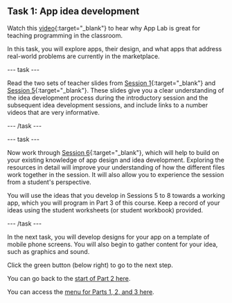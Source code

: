 ## Task 1: App idea development

Watch this [video](https://youtu.be/e1St8LB4VJA){:target="_blank"} to hear why App Lab is great for teaching programming in the classroom.

In this task, you will explore apps, their design, and what apps that address real-world problems are currently in the marketplace.

--- task ---

Read the two sets of teacher slides from [Session 1](https://docs.google.com/presentation/d/144Uc-9llYy4LVkKkD0AYTn5ZLM_vWLcPhGiIbuctNXs){:target="_blank"} and [Session 5](https://docs.google.com/presentation/d/1aca6FNN8WHA136iyUT-TI8LxI0CkND28hiXcQH6na0U){:target="_blank"}. These slides give you a clear understanding of the idea development process during the introductory session and the subsequent idea development sessions, and include links to a number videos that are very informative.

--- /task ---

--- task ---

Now work through [Session 6](https://drive.google.com/drive/folders/1MDhtKM8quM0U11biljR4F_LdRfMO-chk?usp=sharing){:target="_blank"}, which will help to build on your existing knowledge of app design and idea development. Exploring the resources in detail will improve your understanding of how the different files work together in the session. It will also allow you to experience the session from a student's perspective.

You will use the ideas that you develop in Sessions 5 to 8 towards a working app, which you will program in Part 3 of this course. Keep a record of your ideas using the student worksheets (or student workbook) provided.

--- /task ---

In the next task, you will develop designs for your app on a template of mobile phone screens. You will also begin to gather content for your idea, such as graphics and sound.

Click the green button (below right) to go to the next step.

You can go back to the [start of Part 2 here](https://projects.raspberrypi.org/en/projects/Year8-RelevanceTraining-Part3-GBICi4).

You can access the [menu for Parts 1, 2, and 3 here](https://projects.raspberrypi.org/en/pathways/year8-relevancetraining-gbici4).
